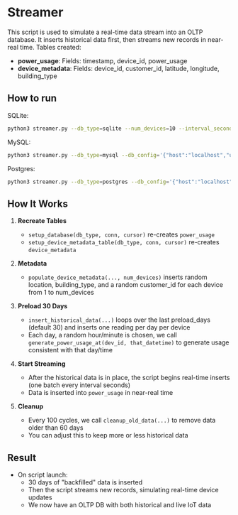 # Streamer

This script is used to simulate a real-time data stream into an OLTP database. It inserts historical data first, then streams new records in near-real time.
Tables created:
- **power_usage**: Fields: timestamp, device_id, power_usage
- **device_metadata**: Fields: device_id, customer_id, latitude, longitude, building_type

## How to run

SQLite:
```bash
python3 streamer.py --db_type=sqlite --num_devices=10 --interval_seconds=3600 --preload_days=30
```

MySQL:
```bash
python3 streamer.py --db_type=mysql --db_config='{"host":"localhost","user":"root","password":"secret","database":"test"}' --num_devices=10 --interval_seconds=3600 --preload_days=30
```

Postgres:
```bash
python3 streamer.py --db_type=postgres --db_config='{"host":"localhost","user":"postgres","password":"secret","database":"test"}' --num_devices=10 --interval_seconds=3600 --preload_days=30
```

## How It Works

1. **Recreate Tables**
   - `setup_database(db_type, conn, cursor)` re-creates `power_usage`
   - `setup_device_metadata_table(db_type, conn, cursor)` re-creates `device_metadata`

2. **Metadata**
   - `populate_device_metadata(..., num_devices)` inserts random location, building_type, and a random customer_id for each device from 1 to num_devices

3. **Preload 30 Days**
   - `insert_historical_data(...)` loops over the last preload_days (default 30) and inserts one reading per day per device
   - Each day, a random hour/minute is chosen, we call `generate_power_usage_at(dev_id, that_datetime)` to generate usage consistent with that day/time

4. **Start Streaming**
   - After the historical data is in place, the script begins real-time inserts (one batch every interval seconds)
   - Data is inserted into `power_usage` in near-real time

5. **Cleanup**
   - Every 100 cycles, we call `cleanup_old_data(...)` to remove data older than 60 days
   - You can adjust this to keep more or less historical data

## Result

- On script launch:
  - 30 days of "backfilled" data is inserted
  - Then the script streams new records, simulating real-time device updates
  - We now have an OLTP DB with both historical and live IoT data